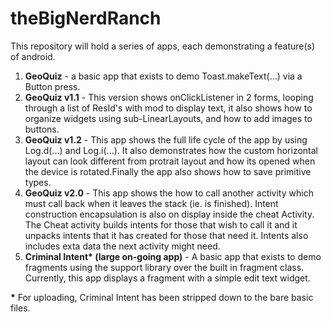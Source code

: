 # theBigNerdRanch

This repository will hold a series of apps, each demonstrating a feature(s) of android.

<ol>
<li>
<b>GeoQuiz</b> - a basic app that exists to demo Toast.makeText(...) via a Button press.
</li>
<li>
<b>GeoQuiz v1.1</b> - This version shows onClickListener in 2 forms, looping through a list of 
ResId's with mod to display text, it also shows how to organize widgets using sub-LinearLayouts,
and how to add images to buttons.
</li>
<li>
<b>GeoQuiz v1.2</b> - This app shows the full life cycle of the app by using Log.d(...) and Log.i(...). 
It also demonstrates how the custom horizontal layout can look different from protrait layout
and how its opened when the device is rotated.Finally the app also shows how to save primitive types.
</li>
<li>
<b>GeoQuiz v2.0</b> - This app shows the how to call another activity which must call back when it
leaves the stack (ie. is finished). Intent construction encapsulation is also on display inside the 
cheat Activity. The Cheat activity builds intents for those that wish to call it and it unpacks
intents that it has created for those that need it. Intents also includes exta data the next activity
might need.
</li>
<li>
<b>Criminal Intent* (large on-going app)</b> - A basic app that exists to demo fragments using the support library over the built
in fragment class. Currently, this app displays a fragment with a simple edit text widget.
</li>
</ol>

<b>*</b> For uploading, Criminal Intent has been stripped down to the bare basic files.

